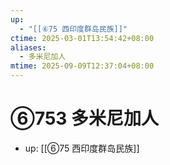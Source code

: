 ```yaml
---
up:
  - "[[⑥75 西印度群岛民族]]"
ctime: 2025-03-01T13:54:42+08:00
aliases:
  - 多米尼加人
mtime: 2025-09-09T12:37:04+08:00
---
```


# ⑥753 多米尼加人

- up: [[⑥75 西印度群岛民族]]
